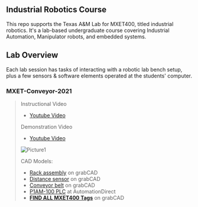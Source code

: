 ## Industrial Robotics Course
This repo supports the Texas A&M Lab for MXET400, titled industrial robotics.  It's a lab-based undergraduate course covering Industrial Automation, Manipulator robots, and embedded systems.

## Lab Overview
Each lab session has tasks of interacting with a robotic lab bench setup, plus a few sensors & software elements operated at the students' computer.

### MXET-Conveyor-2021

> Instructional Video
>  * [Youtube Video](https://www.youtube.com/watch?v=30GM4m-Lyec)
>
> Demonstration Video
>  * [Youtube Video](https://youtu.be/ZBGswS26Dy4)
>
> ![Picture1](https://user-images.githubusercontent.com/42623372/135189165-299c494f-5adf-4ba6-844b-2a316e3090fd.png)
>
> CAD Models:
> * [Rack assembly](https://grabcad.com/library/mxet400-soda-can-rack-assembly-1) on grabCAD
> * [Distance sensor](https://grabcad.com/library/mxet400-distance-sensor-assembly-1) on grabCAD
> * [Conveyor belt](https://grabcad.com/library/mxet400-conveyor-assembly-1) on grabCAD
> * [P1AM-100 PLC](https://ftp.automationdirect.com/support/drawings/3d/step/P1AM-100.STEP) at AutomationDirect
> * **[FIND ALL MXET400 Tags](https://grabcad.com/library?page=1&time=all_time&sort=recent&query=MXET400)** on grabCAD
